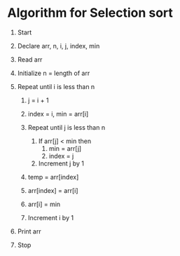 # Algorithm for Selection sort

1. Start
2. Declare arr, n, i, j, index, min
3. Read arr
4. Initialize n = length of arr
5. Repeat until i is less than n

   1. j = i + 1
   2. index = i, min = arr[i]
   3. Repeat until j is less than n

      1. If arr[j] < min then
         1. min = arr[j]
         2. index = j
      2. Increment j by 1

   4. temp = arr[index]
   5. arr[index] = arr[i]
   6. arr[i] = min
   7. Increment i by 1

6. Print arr
7. Stop
